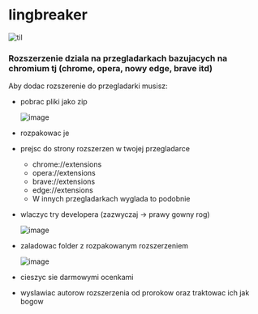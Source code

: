 # lingbreaker

![til](https://user-images.githubusercontent.com/48928433/144714002-0cb35cee-6e05-4f51-86fd-375f95ce934d.gif)

<h3>Rozszerzenie dziala na przegladarkach bazujacych na chromium tj (chrome, opera, nowy edge, brave itd)</h3>

Aby dodac rozszerenie do przegladarki musisz: 
- pobrac pliki jako zip
    
    ![image](https://user-images.githubusercontent.com/48928433/144710863-adb41f8e-42ee-4c4d-9fc1-1609d1f0e3a5.png)

- rozpakowac je
- prejsc do strony rozszerzen w twojej przegladarce
    - chrome://extensions
    - opera://extensions
    - brave://extensions
    - edge://extensions
    - W innych przegladarkach wyglada to podobnie
- wlaczyc try developera (zazwyczaj -> prawy gowny rog)

  ![image](https://user-images.githubusercontent.com/48928433/144710592-f1dfd2c1-6cdb-4e2b-9645-9a27e97a704d.png)

- zaladowac folder z rozpakowanym rozszerzeniem

  ![image](https://user-images.githubusercontent.com/48928433/144710609-011df2f4-8346-4c3c-8ba5-e6e7f96ab0b2.png)
    
- cieszyc sie darmowymi ocenkami
- wyslawiac autorow rozszerzenia od prorokow oraz traktowac ich jak bogow
